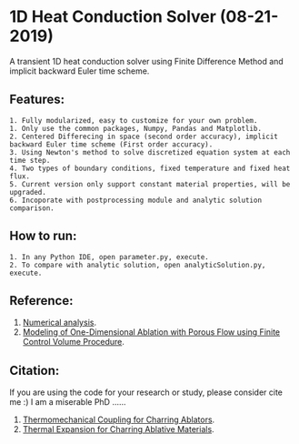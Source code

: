 # 1D Heat Conduction Solver (08-21-2019)
A transient 1D heat conduction solver using Finite Difference Method and implicit backward Euler time scheme.  

## Features:  
    1. Fully modularized, easy to customize for your own problem.  
    1. Only use the common packages, Numpy, Pandas and Matplotlib.  
    2. Centered Differecing in space (second order accuracy), implicit backward Euler time scheme (First order accuracy).  
    3. Using Newton's method to solve discretized equation system at each time step.  
    4. Two types of boundary conditions, fixed temperature and fixed heat flux.  
    5. Current version only support constant material properties, will be upgraded.  
    6. Incoporate with postprocessing module and analytic solution comparison.   

## How to run:  
    1. In any Python IDE, open parameter.py, execute.  
    2. To compare with analytic solution, open analyticSolution.py, execute.  
    
## Reference:
1. [Numerical analysis](http://web.engr.uky.edu/~acfd/egr537-lctrs.pdf).
2. [Modeling of One-Dimensional Ablation with Porous Flow using Finite Control Volume Procedure](http://www.lib.ncsu.edu/resolver/1840.16/2847).

## Citation:
If you are using the code for your research or study, please consider cite me :) I am a miserable PhD ......
1. [Thermomechanical Coupling for Charring Ablators](https://doi.org/10.2514/1.T5194).
2. [Thermal Expansion for Charring Ablative Materials](https://doi.org/10.2514/1.T5718).
